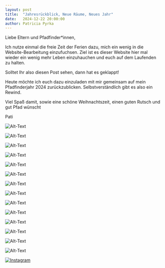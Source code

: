 ```yaml
---
layout: post
title:  "Jahresrückblick, Neue Räume, Neues Jahr"
date:   2024-12-22 20:00:00
author: Patricia Pyrka
---
```


Liebe Eltern und Pfadfinder*innen, 

Ich nutze einmal die freie Zeit der Ferien dazu, mich ein wenig in die Website-Bearbeitung einzufuchsen. 
Ziel ist es dieser Website hier mal wieder ein wenig mehr Leben einzuhauchen und euch auf dem Laufenden zu halten.

Solltet Ihr also diesen Post sehen, dann hat es geklappt!



Heute möchte ich euch dazu einzuladen mit mir gemeinsam auf mein Pfadfinderjahr 2024 zurückzublicken. 
Selbstverständlich gibt es also ein Rewind.

Viel Spaß damit, sowie eine schöne Weihnachtszeit, einen guten Rutsch und gut Pfad wünscht

Pati

![Alt-Text](/assets/img/Rewind1.PNG)

![Alt-Text](/assets/img/Rewind2.PNG)

![Alt-Text](/assets/img/Rewind3.PNG)

![Alt-Text](/assets/img/Rewind4.PNG)

![Alt-Text](/assets/img/Rewind5.PNG)

![Alt-Text](/assets/img/Rewind6.PNG)

![Alt-Text](/assets/img/Rewind7.PNG)

![Alt-Text](/assets/img/Rewind8.PNG)

![Alt-Text](/assets/img/Rewind9.PNG)

![Alt-Text](/assets/img/Rewind10.PNG)

![Alt-Text](/assets/img/Rewind11.PNG)

![Alt-Text](/assets/img/Rewind12.PNG)

![Alt-Text](/assets/img/Rewind13.PNG)

![Alt-Text](/assets/img/Rewind14.PNG)

[![Instagram](/assets/images/Rewind15.PNG "Instagram")](https://www.instagram.com/dpsg_canchanabury/)


